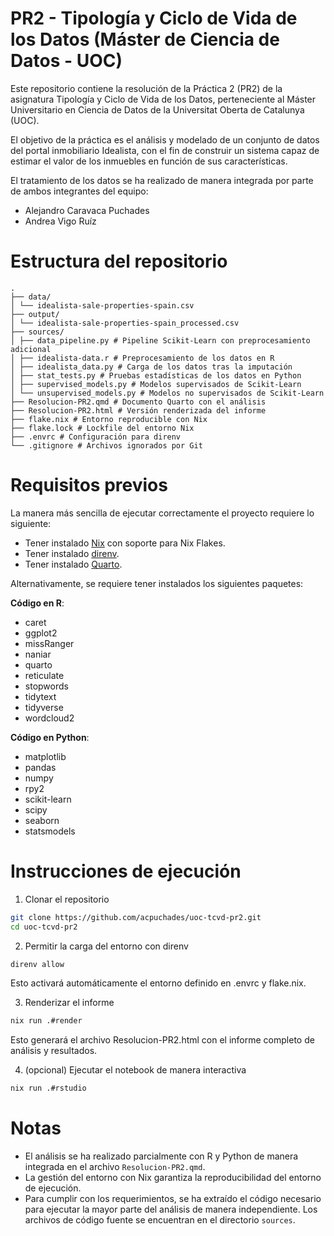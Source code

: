 # PR2 - Tipología y Ciclo de Vida de los Datos (Máster de Ciencia de Datos - UOC)

Este repositorio contiene la resolución de la Práctica 2 (PR2) de la asignatura Tipología y Ciclo de Vida de los Datos, perteneciente al Máster Universitario en Ciencia de Datos de la Universitat Oberta de Catalunya (UOC).

El objetivo de la práctica es el análisis y modelado de un conjunto de datos del portal inmobiliario Idealista, con el fin de construir un sistema capaz de estimar el valor de los inmuebles en función de sus características.

El tratamiento de los datos se ha realizado de manera integrada por parte de ambos integrantes del equipo:

- Alejandro Caravaca Puchades
- Andrea Vigo Ruíz

# Estructura del repositorio

```
.
├── data/
│ └── idealista-sale-properties-spain.csv
├── output/
│ └── idealista-sale-properties-spain_processed.csv
├── sources/
│ ├── data_pipeline.py # Pipeline Scikit-Learn con preprocesamiento adicional
│ ├── idealista-data.r # Preprocesamiento de los datos en R
│ ├── idealista_data.py # Carga de los datos tras la imputación
│ ├── stat_tests.py # Pruebas estadísticas de los datos en Python
│ ├── supervised_models.py # Modelos supervisados de Scikit-Learn
│ └── unsupervised_models.py # Modelos no supervisados de Scikit-Learn
├── Resolucion-PR2.qmd # Documento Quarto con el análisis
├── Resolucion-PR2.html # Versión renderizada del informe
├── flake.nix # Entorno reproducible con Nix
├── flake.lock # Lockfile del entorno Nix
├── .envrc # Configuración para direnv
└── .gitignore # Archivos ignorados por Git
```

# Requisitos previos

La manera más sencilla de ejecutar correctamente el proyecto requiere lo siguiente:

- Tener instalado [Nix](https://nixos.org/download.html) con soporte para Nix Flakes.
- Tener instalado [direnv](https://direnv.net/docs/installation.html).
- Tener instalado [Quarto](https://quarto.org/docs/get-started/).

Alternativamente, se requiere tener instalados los siguientes paquetes:

**Código en R**:

- caret
- ggplot2
- missRanger
- naniar
- quarto
- reticulate
- stopwords
- tidytext
- tidyverse
- wordcloud2

**Código en Python**:

- matplotlib
- pandas
- numpy
- rpy2
- scikit-learn
- scipy
- seaborn
- statsmodels

# Instrucciones de ejecución

1. Clonar el repositorio

```bash
git clone https://github.com/acpuchades/uoc-tcvd-pr2.git
cd uoc-tcvd-pr2
```

2. Permitir la carga del entorno con direnv

```bash
direnv allow
```

Esto activará automáticamente el entorno definido en .envrc y flake.nix.

3. Renderizar el informe

```bash
nix run .#render
```

Esto generará el archivo Resolucion-PR2.html con el informe completo de análisis y resultados.

4. (opcional) Ejecutar el notebook de manera interactiva

```bash
nix run .#rstudio
```

# Notas

- El análisis se ha realizado parcialmente con R y Python de manera integrada en el archivo `Resolucion-PR2.qmd`.
- La gestión del entorno con Nix garantiza la reproducibilidad del entorno de ejecución.
- Para cumplir con los requerimientos, se ha extraído el código necesario para ejecutar la mayor parte del análisis de manera independiente. Los archivos de código fuente se encuentran en el directorio `sources`.
